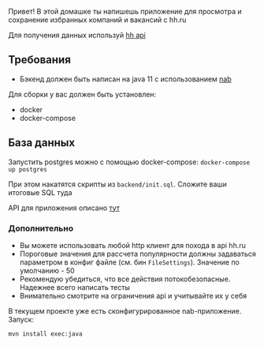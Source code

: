 Привет! В этой домашке ты напишешь приложение для просмотра и сохранение избранных компаний и вакансий с hh.ru

Для получения данных используй [hh api](https://github.com/hhru/api)

## Требования

* Бэкенд должен быть написан на java 11 с использованием [nab](https://github.com/hhru/nuts-and-bolts)

Для сборки у вас должен быть установлен:
* docker
* docker-compose

## База данных
Запустить postgres можно с помощью docker-compose:
`docker-compose up postgres`

При этом накатятся скрипты из `backend/init.sql`. Сложите ваши итоговые SQL туда

API для приложения описано [тут](api.md)

### Дополнительно

* Вы можете использовать любой http клиент для похода в api hh.ru
* Пороговые значения для рассчета популярности должны задаваться параметром в конфиг файле (см. бин `FileSettings`). Значение по умолчанию - 50
* Рекомендую убедиться, что все действия потокобезопасные. Надежнее всего написать тесты
* Внимательно смотрите на ограничения api и учитывайте их у себя

В текущем проекте уже есть сконфигурированное nab-приложение. Запуск:

`mvn install exec:java`

